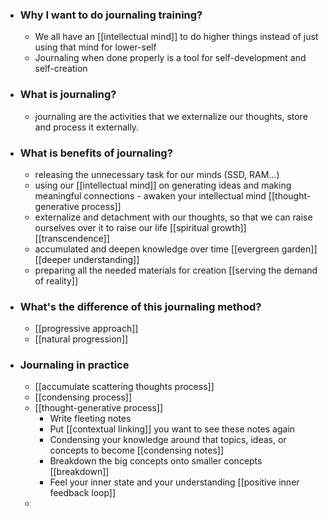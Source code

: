 - ### Why I want to do journaling training?
    - We all have an [[intellectual mind]] to do higher things instead of just using that mind for lower-self
    - Journaling when done properly is a tool for self-development and self-creation
- ### What is journaling?
    - journaling are the activities that we externalize our thoughts, store and process it externally.
- ### What is benefits of journaling?
    - releasing the unnecessary task for our minds (SSD, RAM...)
    - using our [[intellectual mind]] on generating ideas and making meaningful connections - awaken your intellectual mind [[thought-generative process]]
    - externalize and detachment with our thoughts, so that we can raise ourselves over it to raise our life [[spiritual growth]] [[transcendence]]
    - accumulated and deepen knowledge over time [[evergreen garden]] [[deeper understanding]]
    - preparing all the needed materials for creation [[serving the demand of reality]]
- ### What's the difference of this journaling method?
    - [[progressive approach]]
    - [[natural progression]]
- ### Journaling in practice
    - [[accumulate scattering thoughts process]]
    - [[condensing process]]
    - [[thought-generative process]]
        - Write fleeting notes
        - Put [[contextual linking]] you want to see these notes again
        - Condensing your knowledge around that topics, ideas, or concepts to become  [[condensing notes]]
        - Breakdown the big concepts onto smaller concepts [[breakdown]]
        - Feel your inner state and your understanding [[positive inner feedback loop]]
    - 
